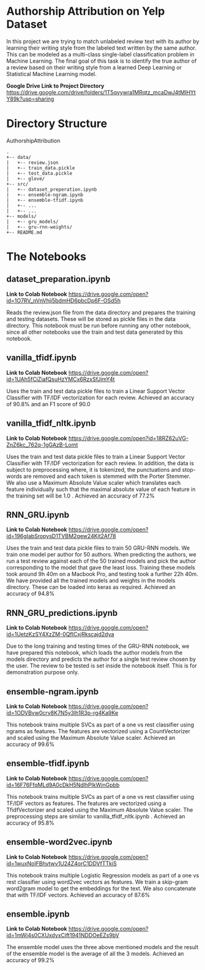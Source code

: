 # Authorship Attribution on Yelp Dataset

In this project we are trying to match unlabeled review text with its author by learning their writing style from the labeled text written by the same author. This can be modeled as a multi-class single-label classification problem in Machine Learning. The final goal of this task is to identify the true author of a review based on their writing style from a learned Deep Learning or Statistical Machine Learning model.

**Google Drive Link to Project Directory**
https://drive.google.com/drive/folders/1T5qvywra1MRqtz_mcaDwJ4tMIHYtY89k?usp=sharing

# Directory Structure

AuthorshipAttribution
```
.
+-- data/
|   +-- review.json
|   +-- train_data.pickle
|	+-- test_data.pickle
|	+-- glove/
+-- src/
|   +-- dataset_preperation.ipynb
|   +-- ensemble-ngram.ipynb
|	+-- ensemble-tfidf.ipynb
|	+-- ...
|	+-- ...
+-- models/
|   +-- gru_models/
|   +-- gru-rnn-weights/
+-- README.md
```

# The Notebooks

## dataset_preparation.ipynb

**Link to Colab Notebook**
https://drive.google.com/open?id=1O7RV_nVnVhji5bdmHD6pbcDp6F-OSd5h

Reads the review.json file from the data directory and prepares the training and testing datasets. These will be stored as pickle files in the data directory. This notebook must be run before running any other notebook, since all other notebooks use the train and test data generated by this notebook.

## vanilla_tfidf.ipynb

**Link to Colab Notebook**
https://drive.google.com/open?id=1UAh5fCiZiafQsuHzYMCx6RzxSfJjmY4t

Uses the train and test data pickle files to train a Linear Support Vector Classifier with TF/IDF vectorization for each review. Achieved an accuracy of 90.8% and an F1 score of 90.0

## vanilla_tfidf_nltk.ipynb

**Link to Colab Notebook**
https://drive.google.com/open?id=18RZ62uVG-ZnZ6kc_762q-1gGAzB-Lomt

Uses the train and test data pickle files to train a Linear Support Vector Classifier with TF/IDF vectorization for each review. In addition, the data is subject to preprocessing where, it is tokenized, the punctuations and stop-words are removed and each token is stemmed with the Porter Stemmer. We also use a Maximum Absolute Value scaler which translates each feature individually such that the maximal absolute value of each feature in the training set will be 1.0 . Achieved an accuracy of 77.2%

## RNN_GRU.ipynb

**Link to Colab Notebook**
https://drive.google.com/open?id=196gIabSropysD1TVBM2gew24Kjt2Af78

Uses the train and test data pickle files to train 50 GRU-RNN models. We train one model per author for 50 authors. When predicting the authors, we run a test review against each of the 50 trained models and pick the author corresponding to the model that gave the least loss. Training these models took around 9h 40m on a Macbook Pro, and testing took a further 22h 40m. We have provided all the trained models and weights in the models directory. These can be loaded into keras as required. Achieved an accuracy of 94.8%

## RNN_GRU_predictions.ipynb

**Link to Colab Notebook**
https://drive.google.com/open?id=1UetzKzSY4XzZM-0QfICxjRkscajd2dya

Due to the long training and testing times of the GRU-RNN notebook, we have prepared this notebook, which loads the author models from the models directory and predicts the author for a single test review chosen by the user. The review to be tested is set inside the notebook itself. This is for demonstration purpose only.

## ensemble-ngram.ipynb

**Link to Colab Notebook**
https://drive.google.com/open?id=1ODVBvw0crv8K7N5y3lh1R3p-rg4Ka9Ke

This notebook trains multiple SVCs as part of a one vs rest classifier using ngrams as features. The features are vectorized using a CountVectorizer and scaled using the Maximum Absolute Value scaler. Achieved an accuracy of 99.6%

## ensemble-tfidf.ipynb

**Link to Colab Notebook**
https://drive.google.com/open?id=16F76FfqMLd9A0cDkH5NdlhPIkWjnGpbb

This notebook trains multiple SVCs as part of a one vs rest classifier using TF/IDF vectors as features. The features are vectorized using a TfidfVectorizer and scaled using the Maximum Absolute Value scaler. The preprocessing steps are similar to vanilla_tfidf_nltk.ipynb . Achieved an accuracy of 95.8%

## ensemble-word2vec.ipynb

**Link to Colab Notebook**
https://drive.google.com/open?id=1wuxNoIFBhytwv1U24Z4orC1DDVfTTkiS

This notebook trains multiple Logistic Regression models as part of a one vs rest classifier using word2vec vectors as features. We train a skip-gram word2gram model to get the embeddings for the text. We also concatenate that with TF/IDF vectors. Achieved an accuracy of 87.6%

## ensemble.ipynb

**Link to Colab Notebook**
https://drive.google.com/open?id=1mWi4s0CXUxdyxCift1941NDDOeEZs9bV

The ensemble model uses the three above mentioned models and the result of the ensemble model is the average of all the 3 models. Achieved an accuracy of 99.2%